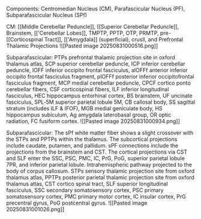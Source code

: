 Components: Centromedian Nucleus (CM), Parafascicular Nucleus (PF), Subparafascicular Nucleus (SPf)

CM: [[Middle Cerebellar Peduncle]], [[Superior Cerebellar Peduncle]], Brainstem, [['Cerebellar Lobes]], TMPTP, PPTP, OTP, PRMTP, pre-[[Corticospinal Tract]], [['Amygdala]] (superficial), crusll, and Prefrontal Thalamic Projections
![[Pasted image 20250831000516.png]]

Subparafascicular: PTPs prefrontal thalamic projection site in oxford thalamus atlas, SCP superior cerebellar peduncle, ICP inferior cerebellar peduncle, IOFF inferior occipito frontal fasciculus, aIOFFf anterior inferior occipito frontal fasciculus fragment, pIOFFf posterior inferior occipitofrontal fasciculus fragment, MCP medial cerebellar peduncle, CPCF cortico ponto cerebellar fibers, CSF corticospinal fibers, ILF inferior longitudinal fasciculus, HEC hippocampus entorhinal cortex, BS brainstem, UF uncinate fasciculus, SPL‑5M superior parietal lobule 5M, CB callosal body, SS sagittal stratum (includes ILF & IFOF), MGB medial geniculate body, HS hippocampus subiculum, Ag amygdala laterobasal group, OR optic radiation, FC fusiform cortex.
![[Pasted image 20250831000934.png]]

Subparafascicular: The sPf white matter fiber shows a slight crossover with the STPs and PPTPs within the thalamus. The subcortical projections include caudate, putamen, and pallidum. sPF connections include the projections from the brainstem and CST. The cortical projections via CST and SLF enter the SSC, PSC, PMC, IC, PrG, PoG, superior parietal lobule 7PR, and inferior parietal lobule. Intrahemispheric pathway projected to the body of corpus callosum. STPs sensory thalamic projection site from oxford thalamus atlas, PPTPs posterior parietal thalamic projection site from oxford thalamus atlas, CST cortico spinal tract, SLF superior longitudinal fasciculus, SSC secondary somatosensory cortex, PSC primary somatosensory cortex, PMC primary motor cortex, IC insular cortex, PrG precentral gyrus, PoG postcentral gyrus. 
![[Pasted image 20250831001026.png]]